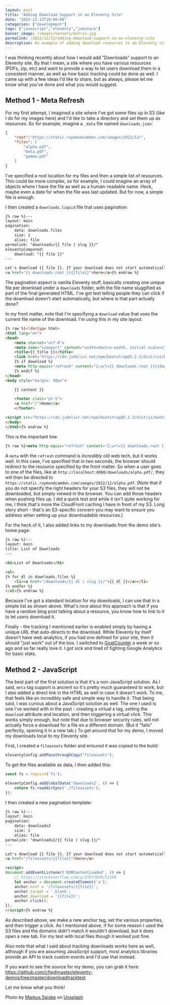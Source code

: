 ```yaml
---
layout: post
title: "Adding Download Support in an Eleventy Site"
date: "2022-12-13T18:00:00"
categories: ["development"]
tags: ["javascript","eleventy","jamstack"]
banner_image: /images/banners/matrix.jpg
permalink: /2022/12/13/adding-download-support-in-an-eleventy-site
description: An example of adding download resources to an Eleventy site
---
```


I was thinking recently about how I would add "Downloads" support to an Eleventy site. By that I mean, a site where you have various resources (PDFs, zip, etc) and want to provide a way to let users download them in a consistent manner, as well as how basic tracking could be done as well. I came up with a few ideas I'd like to share, but as always, please let me know what you've done and what you would suggest.

## Method 1 - Meta Refresh

For my first attempt, I imagined a site where I've got some files up in S3 (like I do for my images here) and I'd like to take a directory and set them up as resources. So for example, imagine a `_data` file named `downloads.json`:

```json
{
    "root":"https://static.raymondcamden.com/images/2022/12/",
    "files": [
        "alpha.pdf",
        "beta.pdf",
        "gamma.pdf"
    ]
}
```

I've specified a root location for my files and then a simple list of resources. This could be more complex, so for example, I could imagine an array of objects where I have the file as well as a human-readable name. Heck, maybe even a date for when the file was last updated. But for now, a simple file is enough. 

I then created a `downloads.liquid` file that uses pagination:

```html
{% raw %}---
layout: main
pagination:
    data: downloads.files
    size: 1
    alias: file
permalink: "downloads/{{ file | slug }}/"
eleventyComputed:
    download: "{{ file }}"
---

Let's download {{ file }}. If your download does not start automatically, please click 
<a href="{{ downloads.root }}{{file}}">here</a>{% endraw %}

```

The pagination aspect is vanilla Eleventy stuff, basically creating one unique file per download under a `downloads` folder, with the file name sluggified as part of the final generated HTML. I've got text telling people they can click if the download doesn't start automatically, but where is that part actually done? 

In my front matter, note that I'm specifying a `download` value that uses the current file name of the download. I'm using this in my site layout:

```html
{% raw %}<!doctype html>
<html lang="en">
<head>
    <meta charset="utf-8">
    <meta name="viewport" content="width=device-width, initial-scale=1">
    <title>{{ title }}</title>
    <link href="https://cdn.jsdelivr.net/npm/bootstrap@5.2.3/dist/css/bootstrap.min.css" rel="stylesheet" integrity="sha384-rbsA2VBKQhggwzxH7pPCaAqO46MgnOM80zW1RWuH61DGLwZJEdK2Kadq2F9CUG65" crossorigin="anonymous">
    {% if download %}
    <meta http-equiv="refresh" content="2;url={{ downloads.root }}{{download }}" />
    {% endif %}
</head>
<body style="margin: 50px">

    {{ content }}

    <footer class="pt-5">
    <a href="/">Home</a>
    </footer>

<script src="https://cdn.jsdelivr.net/npm/bootstrap@5.2.3/dist/js/bootstrap.bundle.min.js" integrity="sha384-kenU1KFdBIe4zVF0s0G1M5b4hcpxyD9F7jL+jjXkk+Q2h455rYXK/7HAuoJl+0I4" crossorigin="anonymous"></script>
</body>
</html>{% endraw %}
```

This is the important line:

```html
{% raw %}<meta http-equiv="refresh" content="2;url={{ downloads.root }}{{download }}" />{% endraw %}
```

A `meta` with the `refresh` command is *incredibly* old web tech, but it works well. In this case, I've specified that in two seconds, the browser should redirect to the resource specified by the front matter. So when a user goes to one of the files, like at `http://localhost:8080/downloads/alpha.pdf/`, they will then be directed to `https://static.raymondcamden.com/images/2022/12/alpha.pdf`. (Note that if you do not specify the right headers for your S3 files, they will not be downloaded, but simply viewed in the browser. You can add those headers when pushing files up. I did a quick test and while it isn't quite working for me, I think that's more the CloudFront caching I have in front of my S3. Long story short - that's an S3-specific concern you may want to ensure you address when setting up your downloadable resources.)

For the heck of it, I also added links to my downloads from the demo site's home page:

```html
{% raw %}---
layout: main
title: List of Downloads
---

<h1>List of Downloads</h1>

<ul>
{% for dl in downloads.files %}
    <li><a href="/downloads/{{ dl | slug }}/">{{ dl }}</a></li>
{% endfor %}
</ul>{% endraw %}
```

Because I've got a standard location for my downloads, I can use that in a simple list as shown above. What's nice about this approach is that if you have a random blog post talking about a resource, you know how to link to it to let users download it.

Finally - the tracking I mentioned earlier is enabled simply by having a unique URL that auto-directs to the download. While Eleventy by itself doesn't have web analytics, if you had one defined for your site, then it should "just work" out of the box. I switched to [GoatCounter](https://www.goatcounter.com/) a week or so ago and so far really love it. I got sick and tired of fighting Google Analytics for basic stats. 

## Method 2 - JavaScript

The best part of the first solution is that it's a non-JavaScript solution. As I said, `meta` tag support is ancient so it's pretty much guaranteed to work, but I also added a direct link in the HTML as well in case it doesn't work. To me, that feels like an incredibly safe and simple way to handle it. That being said, I was curious about a JavaScript solution as well. The one I used is one I've worked with in the past - creating a virtual `A` tag, setting the `download` attribute and location, and then triggering a virtual click. This works simply enough, but note that due to browser security rules, will not actually force a download for a file on a different domain. (But it "fails" perfectly, opening it in a new tab.) To get around that for my demo, I moved my downloads local to my Eleventy site.

First, I created a `fileassets` folder and ensured it was copied to the build:

```js
eleventyConfig.addPassthroughCopy("fileassets");
```

To get the files available as data, I then added this:

```js
const fs = require('fs');

eleventyConfig.addGlobalData('downloads2', () => {
    return fs.readdirSync('./fileassets');
});
```

I then created a new pagination template:

```html
{% raw %}---
layout: main
pagination:
    data: downloads2
    size: 1
    alias: file
permalink: "downloads2/{{ file | slug }}/"
---

Let's download {{ file }}. If your download does not start automatically, please click 
<a href="/fileassets/{{file}}">here</a>

<script>
document.addEventListener('DOMContentLoaded', () => {
    // https://stackoverflow.com/a/37673039/52160
    let anchor = document.createElement('a');
    anchor.href = '/fileassets/{{file}}';
    anchor.target = '_blank';
    anchor.download = '{{file}}';
    anchor.click();
});
</script>{% endraw %}
```

As described above, we make a new anchor tag, set the various properties, and then trigger a click. As I mentioned above, if for some reason I used the S3 files and the domains didn't match it wouldn't download, but it does open a new tab. For my test with local files though it worked just fine. 

Also note that what I said about tracking downloads works here as well, although if you are assuming JavaScript support, most analytics libraries provide an API to track custom events and I'd use that instead. 

If you want to see the source for my demo, you can grab it here: <https://github.com/cfjedimaster/eleventy-demos/tree/master/downloadtracktest>

Let me know what you think!

Photo by <a href="https://unsplash.com/@markusspiske?utm_source=unsplash&utm_medium=referral&utm_content=creditCopyText">Markus Spiske</a> on <a href="https://unsplash.com/s/photos/assets?utm_source=unsplash&utm_medium=referral&utm_content=creditCopyText">Unsplash</a>
  